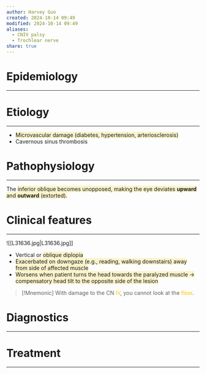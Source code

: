 ```yaml
---
author: Harvey Guo
created: 2024-10-14 09:49
modified: 2024-10-14 09:49
aliases:
  - CNIV palsy
  - Trochlear nerve
share: true
---
```

# Epidemiology
---


# Etiology
---
- <span style="background:rgba(240, 200, 0, 0.2)">Microvascular damage (diabetes, hypertension, arteriosclerosis)</span>
- Cavernous sinus thrombosis

# Pathophysiology
---
The <span style="background:rgba(240, 200, 0, 0.2)">inferior oblique becomes unopposed, making the eye deviates **upward** and **outward** (extorted).</span>

# Clinical features
---
![[L31636.jpg|L31636.jpg]]
- Vertical or <span style="background:rgba(240, 200, 0, 0.2)">oblique diplopia</span> 
- <span style="background:rgba(240, 200, 0, 0.2)">Exacerbated on downgaze (e.g., reading, walking downstairs) away from side of affected muscle</span>
- <span style="background:rgba(240, 200, 0, 0.2)">Worsens when patient turns the head towards the paralyzed muscle → compensatory head tilt to the opposite side of the lesion</span>

>[!Mnemonic] 
>With damage to the CN <font color="#ffc000">IV</font>, you cannot look at the <font color="#ffc000">floor</font>.
# Diagnostics
---


# Treatment
---

